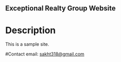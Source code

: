 Exceptional Realty Group Website
---

# Description

This is a sample site.


#Contact
email: sakht318@gmail.com
